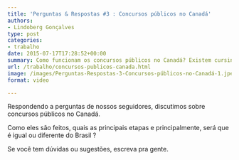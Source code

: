 ```yaml
---
title: 'Perguntas & Respostas #3 : Concursos públicos no Canadá'
authors:
- Lindoberg Gonçalves
type: post
categories:
- trabalho
date: 2015-07-17T17:28:52+00:00
summary: Como funcionam os concursos públicos no Canadá? Existem cursinhos preparatórios?
url: /trabalho/concursos-publicos-canada.html
image: /images/Perguntas-Respostas-3-Concursos-públicos-no-Canadá-1.jpeg
format: video

---
```

Respondendo a perguntas de nossos seguidores, discutimos sobre concursos públicos no Canadá.

Como eles são feitos, quais as principais etapas e principalmente, será que é igual ou diferente do Brasil ?

Se você tem dúvidas ou sugestões, escreva pra gente.